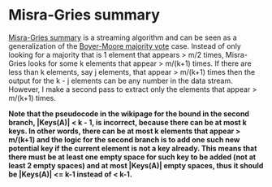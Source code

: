 # Misra-Gries summary
[Misra-Gries summary](https://en.wikipedia.org/wiki/Misra%E2%80%93Gries_summary) is a streaming algorithm and
can be seen as a generalization of the [Boyer-Moore majority vote](https://en.wikipedia.org/wiki/Boyer%E2%80%93Moore_majority_vote_algorithm) case. Instead of 
only looking for a majority that is 1 element that appears > m/2 times, Misra-Gries looks for some k elements that appear >
m/(k+1) times. If there are less than k elements, say j elements, that appear > m/(k+1) times then the output for the k - j elements can be any number in the data stream. However, I make a second pass to extract only the elements that appear > m/(k+1) times.

**Note that the pseudocode in the wikipage for the bound in the second branch, |Keys(A)| < k - 1, is incorrect, because there can be at most k keys.
In other words, there can be at most k elements that appear > m/(k+1) and the logic for the second branch is to add one such new potential key if the current element is not a key already. This
means that there must be at least one empty space for such key to be added (not at least 2 empty spaces) and at most |Keys(A)| empty spaces, thus it should be |Keys(A)| <= k-1 instead of < k-1.**
